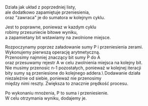 Działa jak układ z poprzedniej listy,\
ale dodatkowo zapamiętuje przeniesienia,\
oraz "zawraca" je do sumatora w kolejnym cyklu.

Jest to poprawne, poniewaz w kazdym cyklu\
robimy przesuniecie bitowe wyniku,\
a zapamietany bit wstawiamy na zwolnione miejsce.

Rozpoczynamy poprzez załadowanie sumy P i przeniesienia zerami.\
Wykonujemy pierwszą operację arytmetyczną.\
Przenosimy najmniej znaczący bit sumy P do A\
oraz przesuwamy rejestr A w celu zwolnienia miejsca na kolejny bit.\
Nie musimy przenosic n-1 pozostałych, ponieważ w kolejnej iteracji\
bity sumy są przeniesione do kolejnego addera.\ 
Dodawanie działa niezależnie od siebie, ponieważ nie przenosimy\
między nimi reszty. Zwiększa to znacznie prędkość procesu.

Po wykonaniu mnożenia, P to suma i przeniesienie.\
W celu otrzymania wyniku, dodajemy je.
